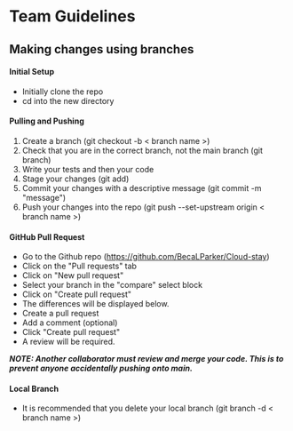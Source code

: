 # Team Guidelines

## Making changes using branches

#### Initial Setup
* Initially clone the repo
* cd into the new directory

#### Pulling and Pushing
1. Create a branch (git checkout -b < branch name >)
2. Check that you are in the correct branch, not the main branch (git branch)
3. Write your tests and then your code
4. Stage your changes (git add)
5. Commit your changes with a descriptive message (git commit -m "message")
6. Push your changes into the repo (git push --set-upstream origin < branch name >)

#### GitHub Pull Request

* Go to the Github repo (https://github.com/BecaLParker/Cloud-stay)
* Click on the "Pull requests" tab
* Click on "New pull request"
* Select your branch in the "compare" select block
* Click on "Create pull request"
* The differences will be displayed below.
* Create a pull request
* Add a comment (optional)
* Click "Create pull request"
* A review will be required.

***NOTE: Another collaborator must review and merge your code. This is to prevent anyone accidentally pushing onto main.***

#### Local Branch

* It is recommended that you delete your local branch (git branch -d < branch name >)